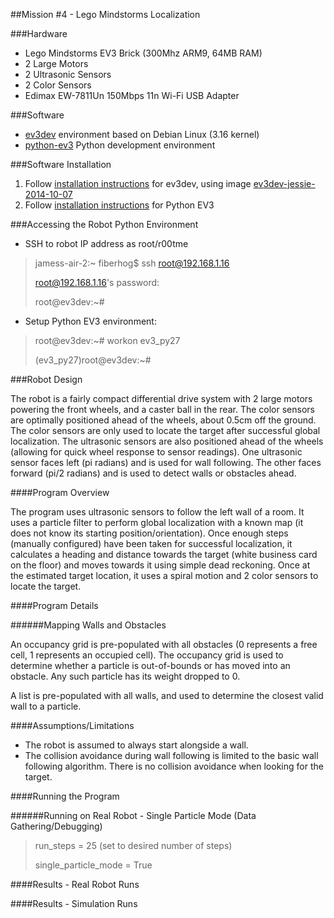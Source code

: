 

##Mission #4 - Lego Mindstorms Localization



###Hardware

- Lego Mindstorms EV3 Brick (300Mhz ARM9, 64MB RAM)
- 2 Large Motors
- 2 Ultrasonic Sensors
- 2 Color Sensors
- Edimax EW-7811Un 150Mbps 11n Wi-Fi USB Adapter


###Software

- [ev3dev](http://www.ev3dev.org/) environment based on Debian Linux (3.16 kernel)
- [python-ev3](https://github.com/topikachu/python-ev3) Python development environment


###Software Installation

 1. Follow [installation instructions](http://www.ev3dev.org/docs/getting-started/) for ev3dev, using image [ev3dev-jessie-2014-10-07](https://github.com/ev3dev/ev3dev/releases/tag/ev3dev-jessie-2014-10-07)
 2. Follow [installation instructions](https://github.com/topikachu/python-ev3) for Python EV3

###Accessing the Robot Python Environment

- SSH to robot IP address as root/r00tme
 
> jamess-air-2:~ fiberhog$ ssh root@192.168.1.16
> 
> root@192.168.1.16's password: 
> 
> root@ev3dev:~#

- Setup Python EV3 environment:
 
> root@ev3dev:~# workon ev3_py27
> 
>(ev3_py27)root@ev3dev:~# 


###Robot Design

The robot is a fairly compact differential drive system with 2 large motors powering the front wheels, and a caster ball in the rear. The color sensors are optimally positioned ahead of the wheels, about 0.5cm off the ground. The color sensors are only used to locate the target after successful global localization. The ultrasonic sensors are also positioned ahead of the wheels (allowing for quick wheel response to sensor readings). One ultrasonic sensor faces left (pi radians) and is used for wall following. The other faces forward (pi/2 radians) and is used to detect walls or obstacles ahead.

####Program Overview

The program uses ultrasonic sensors to follow the left wall of a room. It uses a particle filter to perform global localization with a known map (it does not know its starting position/orientation). Once enough steps (manually configured) have been taken for successful localization, it calculates a heading and distance towards the target (white business card on the floor) and moves towards it using simple dead reckoning. Once at the estimated target location, it uses a spiral motion and 2 color sensors to locate the target.

####Program Details

######Mapping Walls and Obstacles

An occupancy grid is pre-populated with all obstacles (0 represents a free cell, 1 represents an occupied cell). The occupancy grid is used to determine whether a particle is out-of-bounds or has moved into an obstacle. Any such particle has its weight dropped to 0.

A list is pre-populated with all walls, and used to determine the closest valid wall to a particle.


####Assumptions/Limitations

- The robot is assumed to always start alongside a wall.
- The collision avoidance during wall following is limited to the basic wall following algorithm. There is no collision avoidance when looking for the target.

####Running the Program

######Running on Real Robot - Single Particle Mode (Data Gathering/Debugging)

> run_steps = 25 (set to desired number of steps)
> 
> single_particle_mode = True



####Results - Real Robot Runs

####Results - Simulation Runs




